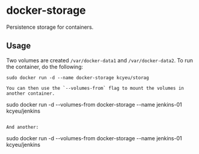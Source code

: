 # docker-storage

Persistence storage for containers.

## Usage

Two volumes are created `/var/docker-data1` and `/var/docker-data2`. To run the container, do the following:

```
sudo docker run -d --name docker-storage kcyeu/storag

You can then use the `--volumes-from` flag to mount the volumes in another container.

```
sudo docker run -d --volumes-from docker-storage --name jenkins-01 kcyeu/jenkins
```

And another:

```
sudo docker run -d --volumes-from docker-storage --name jenkins-01 kcyeu/jenkins
```
